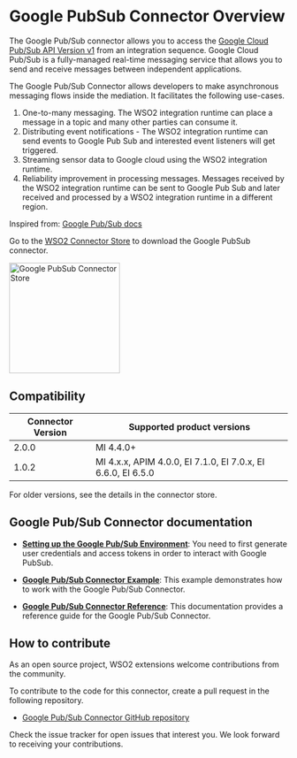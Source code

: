 # Google PubSub Connector Overview

The Google Pub/Sub connector allows you to access the [Google Cloud Pub/Sub API Version v1](https://cloud.google.com/pubsub/docs/reference/rest/) from an integration sequence. Google Cloud Pub/Sub is a fully-managed real-time messaging service that allows you to send and receive messages between independent applications.

The Google Pub/Sub Connector allows developers to make asynchronous messaging flows inside the mediation. It facilitates the following use-cases.

1. One-to-many messaging. The WSO2 integration runtime can place a message in a topic and many other parties can consume it.
2. Distributing event notifications - The WSO2 integration runtime can send events to Google Pub Sub and interested event listeners will get triggered.
3. Streaming sensor data to Google cloud using the WSO2 integration runtime.
4. Reliability improvement in processing messages. Messages received by the WSO2 integration runtime can be sent to Google Pub Sub and later received and processed by a WSO2 integration runtime in a different region.

Inspired from: [Google Pub/Sub docs](https://cloud.google.com/pubsub/docs/overview)

Go to the <a target="_blank" href="https://store.wso2.com/connector/mi-connector-googlepubsub">WSO2 Connector Store</a> to download the Google PubSub connector.

<img src="{{base_path}}/assets/img/integrate/connectors/gpubsub/logo.png" title="Google PubSub Connector Store" width="200" alt="Google PubSub Connector Store"/>

## Compatibility

| Connector Version | Supported product versions                                   |
|-------------------|--------------------------------------------------------------|
| 2.0.0             | MI 4.4.0+                                                    |
| 1.0.2             | MI 4.x.x, APIM 4.0.0, EI 7.1.0, EI 7.0.x, EI 6.6.0, EI 6.5.0 |

For older versions, see the details in the connector store.

## Google Pub/Sub Connector documentation

* **[Setting up the Google Pub/Sub Environment]({{base_path}}/reference/connectors/google-pubsub-connector/googlepubsub-connector-configuration/)**: You need to first generate user credentials and access tokens in order to interact with Google PubSub.

* **[Google Pub/Sub Connector Example]({{base_path}}/reference/connectors/google-pubsub-connector/googlepubsub-connector-example/)**: This example demonstrates how to work with the Google Pub/Sub Connector. 

* **[Google Pub/Sub Connector Reference]({{base_path}}/reference/connectors/google-pubsub-connector/googlepubsub-connector-reference/)**: This documentation provides a reference guide for the Google Pub/Sub Connector.

## How to contribute

As an open source project, WSO2 extensions welcome contributions from the community. 

To contribute to the code for this connector, create a pull request in the following repository. 

* [Google Pub/Sub Connector GitHub repository](https://github.com/wso2-extensions/esb-connector-googlepubsub)

Check the issue tracker for open issues that interest you. We look forward to receiving your contributions.

